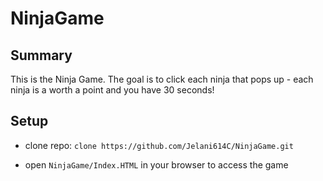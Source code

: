 # NinjaGame
## Summary
This is the Ninja Game. The goal is to click each ninja that pops up - each ninja is a worth a point and you have 30 seconds!
## Setup
* clone repo: `clone https://github.com/Jelani614C/NinjaGame.git`

* open `NinjaGame/Index.HTML` in your browser to access the game
